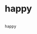# happy
                                                                                                                                                                                     happy
